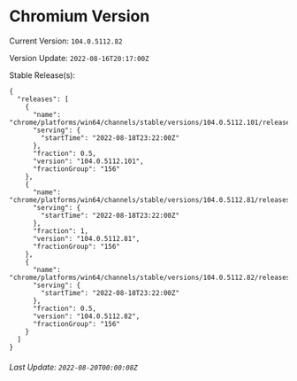 # Chromium Version

Current Version: `104.0.5112.82`

Version Update: `2022-08-16T20:17:00Z`

Stable Release(s):
```
{
  "releases": [
    {
      "name": "chrome/platforms/win64/channels/stable/versions/104.0.5112.101/releases/1660864920",
      "serving": {
        "startTime": "2022-08-18T23:22:00Z"
      },
      "fraction": 0.5,
      "version": "104.0.5112.101",
      "fractionGroup": "156"
    },
    {
      "name": "chrome/platforms/win64/channels/stable/versions/104.0.5112.81/releases/1660864920",
      "serving": {
        "startTime": "2022-08-18T23:22:00Z"
      },
      "fraction": 1,
      "version": "104.0.5112.81",
      "fractionGroup": "156"
    },
    {
      "name": "chrome/platforms/win64/channels/stable/versions/104.0.5112.82/releases/1660864920",
      "serving": {
        "startTime": "2022-08-18T23:22:00Z"
      },
      "fraction": 0.5,
      "version": "104.0.5112.82",
      "fractionGroup": "156"
    }
  ]
}
```

###### Last Update: `2022-08-20T00:00:08Z`
